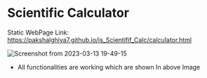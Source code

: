 # Scientific Calculator
Static WebPage Link: https://pakshalghiya7.github.io/js_Scientifif_Calc/calculator.html

![Screenshot from 2023-03-13 19-49-15](https://user-images.githubusercontent.com/125532012/224728921-7b258f45-8bd1-4563-815b-185c1fb235ef.png)
* All functionalities are working which are shown In above Image 
